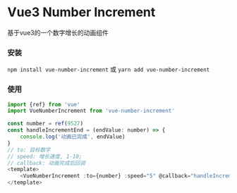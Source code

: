 # Vue3 Number Increment

基于vue3的一个数字增长的动画组件

### 安装
`npm install vue-number-increment`
或
`yarn add vue-number-increment`

### 使用
```javascript 
import {ref} from 'vue'
import VueNumberIncrement from 'vue-number-increment'

const number = ref(9527)
const handleIncrementEnd = (endValue: number) => {
    console.log('动画已完成', endValue)
}
// to: 目标数字
// speed: 增长速度, 1-10;
// callback: 动画完成后回调
<template>
    <VueNumberIncrement :to={number} :speed="5" @callback="handleIncrementEnd" />
</template>
```